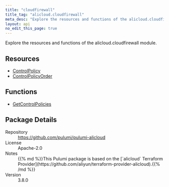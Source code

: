 ```yaml
---
title: "cloudfirewall"
title_tag: "alicloud.cloudfirewall"
meta_desc: "Explore the resources and functions of the alicloud.cloudfirewall module."
layout: api
no_edit_this_page: true
---
```


<!-- WARNING: this file was generated by Pulumi Docs Generator. -->
<!-- Do not edit by hand unless you're certain you know what you are doing! -->

Explore the resources and functions of the alicloud.cloudfirewall module.

<h2 id="resources">Resources</h2>
<ul class="api">
    <li><a href="controlpolicy" title="ControlPolicy"><span class="symbol resource"></span>ControlPolicy</a></li>
    <li><a href="controlpolicyorder" title="ControlPolicyOrder"><span class="symbol resource"></span>ControlPolicyOrder</a></li>
</ul>

<h2 id="functions">Functions</h2>
<ul class="api">
    <li><a href="getcontrolpolicies" title="GetControlPolicies"><span class="symbol function"></span>GetControlPolicies</a></li>
</ul>

<h2 id="package-details">Package Details</h2>
<dl class="package-details">
	<dt>Repository</dt>
	<dd><a href="https://github.com/pulumi/pulumi-alicloud">https://github.com/pulumi/pulumi-alicloud</a></dd>
	<dt>License</dt>
	<dd>Apache-2.0</dd>
	<dt>Notes</dt>
	<dd>{{% md %}}This Pulumi package is based on the [`alicloud` Terraform Provider](https://github.com/aliyun/terraform-provider-alicloud).{{% /md %}}</dd>
	<dt>Version</dt>
	<dd>3.8.0</dd>
</dl>

